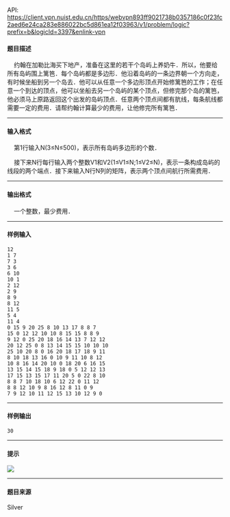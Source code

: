 API: https://client.vpn.nuist.edu.cn/https/webvpn893ff9021738b0357186c0f23fc2aed6e24ca283e886022bc5d861ea12f03963/v1/problem/logic?prefix=b&logicId=3397&enlink-vpn

#### 题目描述

    约翰在加勒比海买下地产，准备在这里的若干个岛屿上养奶牛．所以，他要给所有岛屿围上篱笆．每个岛屿都是多边形．他沿着岛屿的一条边界朝一个方向走，有时候坐船到另一个岛去．他可以从任意一个多边形顶点开始修篱笆的工作；在任意一个到达的顶点，他可以坐船去另一个岛屿的某个顶点，但修完那个岛的篱笆，他必须马上原路返回这个出发的岛屿顶点．任意两个顶点间都有肮线，每条航线都需要一定的费用．请帮约翰计算最少的费用，让他修完所有篱笆．

---

#### 输入格式

    第1行输入N(3≤N≤500)，表示所有岛屿多边形的个数．

    接下来N行每行输入两个整数V1和V2(1≤V1≤N;1≤V2≤N)，表示一条构成岛屿的线段的两个端点．接下来输入N行N列的矩阵，表示两个顶点间航行所需费用．

---

#### 输出格式

    一个整数，最少费用．

---

#### 样例输入
```
12
1 7
7 3
3 6
6 10
10 1
2 12
2 9
8 9
8 12
11 5
5 4
11 4
0 15 9 20 25 8 10 13 17 8 8 7
15 0 12 12 10 10 8 15 15 8 8 9
9 12 0 25 20 18 16 14 13 7 12 12
20 12 25 0 8 13 14 15 15 10 10 10
25 10 20 8 0 16 20 18 17 18 9 11
8 10 18 13 16 0 10 9 11 10 8 12
10 8 16 14 20 10 0 18 20 6 16 15
13 15 14 15 18 9 18 0 5 12 12 13
17 15 13 15 17 11 20 5 0 22 8 10
8 8 7 10 18 10 6 12 22 0 11 12
8 8 12 10 9 8 16 12 8 11 0 9
7 9 12 10 11 12 15 13 10 12 9 0
```

---

#### 样例输出
```
30
```

---

#### 提示

![](../file/3397_0.jpg)

---

#### 题目来源

Silver